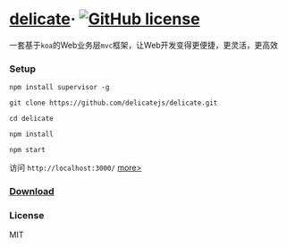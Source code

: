 # [delicate](http://www.sunyangjie.com/2018/04/29/nodejs%E7%89%88web%E4%B8%9A%E5%8A%A1%E5%B1%82%E6%A1%86%E6%9E%B6/)&middot; [![GitHub license](https://img.shields.io/badge/license-MIT-blue.svg)](https://github.com/delicatejs/delicate/blob/master/LICENSE)

一套基于`koa`的Web业务层`mvc`框架，让Web开发变得更便捷，更灵活，更高效

### Setup
```
npm install supervisor -g

git clone https://github.com/delicatejs/delicate.git

cd delicate

npm install

npm start
```

访问 `http://localhost:3000/` [more>](https://github.com/delicatejs)

### [Download](https://github.com/delicatejs/delicate/archive/0.0.1.zip)

### License

MIT